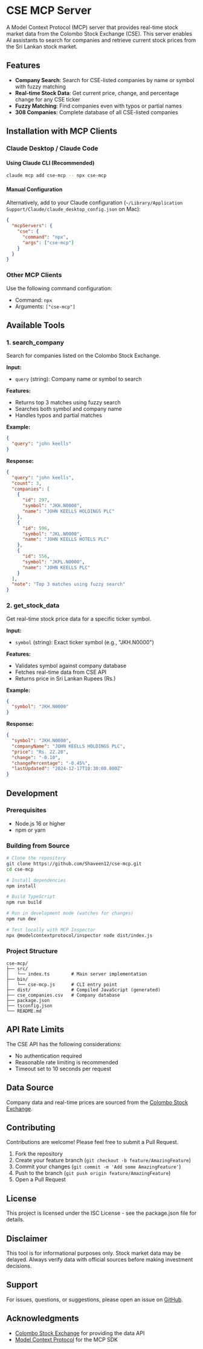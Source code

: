 # CSE MCP Server
<!-- 
[![npm version](https://badge.fury.io/js/cse-mcp.svg)](https://www.npmjs.com/package/cse-mcp)
[![npm downloads](https://img.shields.io/npm/dm/cse-mcp.svg)](https://www.npmjs.com/package/cse-mcp) -->

A Model Context Protocol (MCP) server that provides real-time stock market data from the Colombo Stock Exchange (CSE). This server enables AI assistants to search for companies and retrieve current stock prices from the Sri Lankan stock market.

## Features

- **Company Search**: Search for CSE-listed companies by name or symbol with fuzzy matching
- **Real-time Stock Data**: Get current price, change, and percentage change for any CSE ticker
- **Fuzzy Matching**: Find companies even with typos or partial names
- **308 Companies**: Complete database of all CSE-listed companies

## Installation with MCP Clients

### Claude Desktop / Claude Code

#### Using Claude CLI (Recommended)
```bash
claude mcp add cse-mcp -- npx cse-mcp
```

#### Manual Configuration
Alternatively, add to your Claude configuration (`~/Library/Application Support/Claude/claude_desktop_config.json` on Mac):

```json
{
  "mcpServers": {
    "cse": {
      "command": "npx",
      "args": ["cse-mcp"]
    }
  }
}
```

### Other MCP Clients

Use the following command configuration:
- Command: `npx`
- Arguments: `["cse-mcp"]`

## Available Tools

### 1. search_company

Search for companies listed on the Colombo Stock Exchange.

**Input:**
- `query` (string): Company name or symbol to search

**Features:**
- Returns top 3 matches using fuzzy search
- Searches both symbol and company name
- Handles typos and partial matches

**Example:**
```json
{
  "query": "john keells"
}
```

**Response:**
```json
{
  "query": "john keells",
  "count": 3,
  "companies": [
    {
      "id": 297,
      "symbol": "JKH.N0000",
      "name": "JOHN KEELLS HOLDINGS PLC"
    },
    {
      "id": 596,
      "symbol": "JKL.N0000", 
      "name": "JOHN KEELLS HOTELS PLC"
    },
    {
      "id": 556,
      "symbol": "JKPL.N0000",
      "name": "JOHN KEELLS PLC"
    }
  ],
  "note": "Top 3 matches using fuzzy search"
}
```

### 2. get_stock_data

Get real-time stock price data for a specific ticker symbol.

**Input:**
- `symbol` (string): Exact ticker symbol (e.g., "JKH.N0000")

**Features:**
- Validates symbol against company database
- Fetches real-time data from CSE API
- Returns price in Sri Lankan Rupees (Rs.)

**Example:**
```json
{
  "symbol": "JKH.N0000"
}
```

**Response:**
```json
{
  "symbol": "JKH.N0000",
  "companyName": "JOHN KEELLS HOLDINGS PLC",
  "price": "Rs. 22.20",
  "change": "-0.10",
  "changePercentage": "-0.45%",
  "lastUpdated": "2024-12-17T10:30:00.000Z"
}
```

## Development

### Prerequisites
- Node.js 16 or higher
- npm or yarn

### Building from Source
```bash
# Clone the repository
git clone https://github.com/Shaveen12/cse-mcp.git
cd cse-mcp

# Install dependencies
npm install

# Build TypeScript
npm run build

# Run in development mode (watches for changes)
npm run dev

# Test locally with MCP Inspector
npx @modelcontextprotocol/inspector node dist/index.js
```

### Project Structure
```
cse-mcp/
├── src/
│   └── index.ts        # Main server implementation
├── bin/
│   └── cse-mcp.js      # CLI entry point
├── dist/               # Compiled JavaScript (generated)
├── cse_companies.csv   # Company database
├── package.json
├── tsconfig.json
└── README.md
```


## API Rate Limits

The CSE API has the following considerations:
- No authentication required
- Reasonable rate limiting is recommended
- Timeout set to 10 seconds per request

## Data Source

Company data and real-time prices are sourced from the [Colombo Stock Exchange](https://www.cse.lk).

## Contributing

Contributions are welcome! Please feel free to submit a Pull Request.

1. Fork the repository
2. Create your feature branch (`git checkout -b feature/AmazingFeature`)
3. Commit your changes (`git commit -m 'Add some AmazingFeature'`)
4. Push to the branch (`git push origin feature/AmazingFeature`)
5. Open a Pull Request

## License

This project is licensed under the ISC License - see the package.json file for details.

## Disclaimer

This tool is for informational purposes only. Stock market data may be delayed. Always verify data with official sources before making investment decisions.

## Support

For issues, questions, or suggestions, please open an issue on [GitHub](https://github.com/Shaveen12/cse-mcp/issues).

## Acknowledgments

- [Colombo Stock Exchange](https://www.cse.lk) for providing the data API
- [Model Context Protocol](https://github.com/modelcontextprotocol) for the MCP SDK